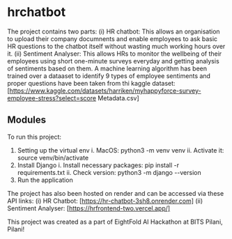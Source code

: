# hrchatbot

The project contains two parts: 
(i) HR chatbot: This allows an organisation to upload their company documnents and enable employees to ask basic HR questions to the chatbot itself without wasting much working hours over it.
(ii) Sentiment Analyser: This allows HRs to monitor the wellbeing of their employees using short one-minute surveys everyday and getting analysis of sentiments based on them. A machine learning algorithm has been trained over a dataaset to identify 9 types of employee sentiments and proper questions have been taken from thi kaggle dataset:[https://www.kaggle.com/datasets/harriken/myhappyforce-survey-employee-stress?select=score Metadata.csv]

## Modules

To run this project:

1. Setting up the virtual env
    i. MacOS: python3 -m venv venv
    ii. Activate it: source venv/bin/activate
2. Install Django
    i. Install necessary packages: pip install -r requirements.txt
    ii. Check version: python3 -m django --version
3. Run the application

The project has also been hosted on render and can be accessed via these API links:
(i) HR Chatbot: [https://hr-chatbot-3sh8.onrender.com]
(ii) Sentiment Analyser: [https://hrfrontend-two.vercel.app/]

This project was created as a part of EightFold AI Hackathon at BITS Pilani, Pilani!
